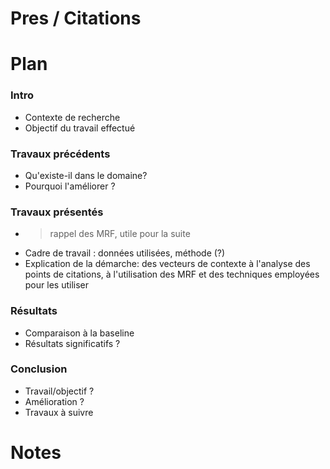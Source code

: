 Pres / Citations
================

# Plan

### Intro
- Contexte de recherche
- Objectif du travail effectué 

### Travaux précédents
- Qu'existe-il dans le domaine?
- Pourquoi l'améliorer ?

### Travaux présentés
- > rappel des MRF, utile pour la suite
- Cadre de travail : données utilisées, méthode (?)
- Explication de la démarche: des vecteurs de contexte à l'analyse des points de citations, à l'utilisation des MRF et des techniques employées pour les utiliser

### Résultats
- Comparaison à la baseline
- Résultats significatifs ?

### Conclusion
- Travail/objectif ?
- Amélioration ?
- Travaux à suivre


# Notes